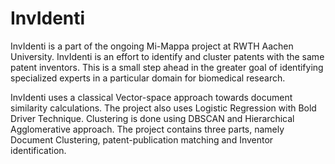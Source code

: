 # InvIdenti

InvIdenti is a part of the ongoing Mi-Mappa project at RWTH Aachen University. InvIdenti is an effort to identify and cluster patents with the same patent inventors. This is a small step ahead in the greater goal of identifying specialized experts in a particular domain for biomedical research.

InvIdenti uses a classical Vector-space approach towards document similarity calculations. The project also uses Logistic Regression with Bold Driver Technique. Clustering is done using DBSCAN and Hierarchical Agglomerative approach. The  project contains three parts, namely Document Clustering, patent-publication matching and Inventor identification.
